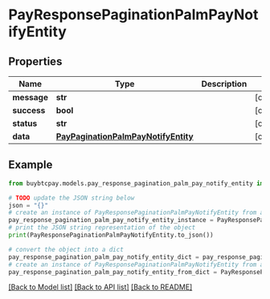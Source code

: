 # PayResponsePaginationPalmPayNotifyEntity


## Properties

Name | Type | Description | Notes
------------ | ------------- | ------------- | -------------
**message** | **str** |  | [optional] 
**success** | **bool** |  | [optional] 
**status** | **str** |  | [optional] 
**data** | [**PayPaginationPalmPayNotifyEntity**](PayPaginationPalmPayNotifyEntity.md) |  | [optional] 

## Example

```python
from buybtcpay.models.pay_response_pagination_palm_pay_notify_entity import PayResponsePaginationPalmPayNotifyEntity

# TODO update the JSON string below
json = "{}"
# create an instance of PayResponsePaginationPalmPayNotifyEntity from a JSON string
pay_response_pagination_palm_pay_notify_entity_instance = PayResponsePaginationPalmPayNotifyEntity.from_json(json)
# print the JSON string representation of the object
print(PayResponsePaginationPalmPayNotifyEntity.to_json())

# convert the object into a dict
pay_response_pagination_palm_pay_notify_entity_dict = pay_response_pagination_palm_pay_notify_entity_instance.to_dict()
# create an instance of PayResponsePaginationPalmPayNotifyEntity from a dict
pay_response_pagination_palm_pay_notify_entity_from_dict = PayResponsePaginationPalmPayNotifyEntity.from_dict(pay_response_pagination_palm_pay_notify_entity_dict)
```
[[Back to Model list]](../README.md#documentation-for-models) [[Back to API list]](../README.md#documentation-for-api-endpoints) [[Back to README]](../README.md)


